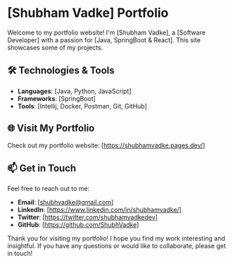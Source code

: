 # [Shubham Vadke] Portfolio

Welcome to my portfolio website! I'm [Shubham Vadke], a [Software Developer] with a passion for [Java, SpringBoot & React]. This site showcases some of my projects.


## 🛠️ Technologies & Tools

- **Languages**: [Java, Python, JavaScript]
- **Frameworks**: [SpringBoot]
- **Tools**: [Intellij, Docker, Postman, Git, GitHub]

## 🌐 Visit My Portfolio

Check out my portfolio website: [https://shubhamvadke.pages.dev/]

## 📫 Get in Touch

Feel free to reach out to me:

- **Email**: [shubhvadke@gmail.com]
- **LinkedIn**: [https://www.linkedin.com/in/shubhamvadke/]
- **Twitter**: [https://twitter.com/shubhamvadkedev]
- **GitHub**: [https://github.com/ShubhVadke]


Thank you for visiting my portfolio! I hope you find my work interesting and insightful. If you have any questions or would like to collaborate, please get in touch!
